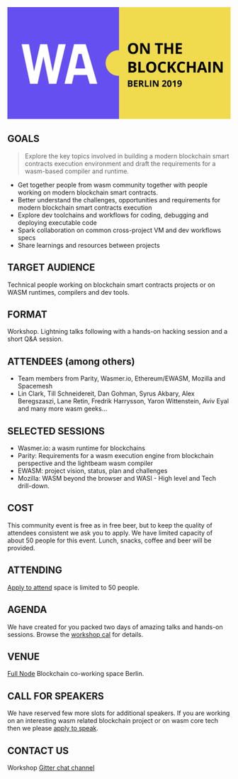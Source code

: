![](media/logo.png)

## GOALS
>Explore the key topics involved in building a modern blockchain smart contracts execution environment and draft the requirements for a wasm-based compiler and runtime.

- Get together people from wasm community together with people working on modern blockchain smart contracts.
- Better understand the challenges, opportunities and requirements for modern blockchain smart contracts execution
- Explore dev toolchains and workflows for coding, debugging and deploying executable code
- Spark collaboration on common cross-project VM and dev workflows specs
- Share learnings and resources between projects

## TARGET AUDIENCE
Technical people working on blockchain smart contracts projects or on WASM runtimes, compilers and dev tools.

## FORMAT
Workshop. Lightning talks following with a hands-on hacking session and a short Q&A session.

## ATTENDEES (among others)
- Team members from Parity, Wasmer.io, Ethereum/EWASM, Mozilla and Spacemesh
- Lin Clark, Till Schneidereit, Dan Gohman, Syrus Akbary, Alex Beregszaszi, Lane Retin, Fredrik Harrysson, Yaron Wittenstein, Aviv Eyal and many more wasm geeks...

## SELECTED SESSIONS
- Wasmer.io: a wasm runtime for blockchains
- Parity: Requirements for a wasm execution engine from blockchain perspective and the lightbeam wasm compiler
- EWASM: project vision, status, plan and challenges
- Mozilla: WASM beyond the browser and WASI - High level and Tech drill-down.

## COST
This community event is free as in free beer, but to keep the quality of attendees consistent we ask you to apply. We have limited capacity of about 50 people for this event. Lunch, snacks, coffee and beer will be provided.

## ATTENDING
[Apply to attend](https://docs.google.com/forms/d/e/1FAIpQLSfiyAQuHpYMOIGqWvyj7gfqV9-fl6PXYyRzV6g0W2L4ktWmmQ/viewform) space is limited to 50 people.

## AGENDA
We have created for you packed two days of amazing talks and hands-on sessions. Browse the [workshop cal](https://calendar.google.com/calendar/b/1?cid=c3BhY2VtZXNoLmlvXzRkNGxzdnJyZWVqcDZkMDR0bGhndXFmaTI0QGdyb3VwLmNhbGVuZGFyLmdvb2dsZS5jb20) for details.

## VENUE
[Full Node](https://www.fullnode.berlin/) Blockchain co-working space Berlin.

## CALL FOR SPEAKERS
We have reserved few more slots for additional speakers. If you are working on an interesting wasm related blockchain project or on wasm core tech then we please [apply to speak](#).

## CONTACT US
Workshop [Gitter chat channel](https://gitter.im/wasm-blockchain-2019-berlin/community)
